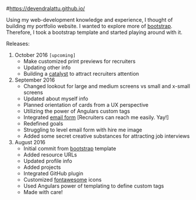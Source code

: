#https://devendralattu.github.io/

Using my web-development knowledge and experience, I thought of building my portfolio website.
I wanted to explore more of <a href="http://getbootstrap.com/" target="_blank">bootstrap</a>.
Therefore, I took a bootstrap template and started playing around with it.

Releases:
<ol>
<li>October 2016 <code>[upcoming]</code>
  <ul>
      <li>Make customized print previews for recruiters</li>
      <li>Updating other info</li>
      <li>Building a <a href="http://www.dictionary.com/browse/catalyst" target="_blank">catalyst</a> to attract recruiters attention</li>
    </ul>
 </li>
 <li>September 2016
  <ul>
      <li>Changed lookout for large and medium screens vs small and x-small screens</li>
      <li>Updated about myself info</li>
      <li>Planned orientation of cards from a UX perspective</li>
      <li>Utilizing the power of Angulars custom tags</li>
      <li>Integrated <a href="https://formspree.io/" target="_blank">email form</a> [Recruiters can reach me easily. Yay!]</li>
      <li>Redefined goals</li>
      <li>Struggling to level email form with hire me image</li>
      <li>Added some secret creative substances for attracting job interviews</li>
    </ul>
 </li>
 
 <li>August 2016
    <ul>
      <li>Initial commit from <a href="http://getbootstrap.com/" target="_blank">bootstrap</a> template</li>
      <li>Added resource URLs</li>
      <li>Updated profile info</li>
      <li>Added projects</li>
      <li>Integrated GitHub plugin</li>
      <li>Customized <a href="http://fontawesome.io/icons/" target="_blank">fontawesome</a> icons</li>
      <li>Used Angulars power of templating to define custom tags</li>
      <li>Made with care!</li>
    </ul>
  </li>  
</ol>
